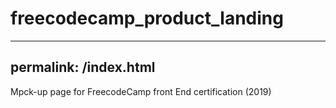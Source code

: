 # freecodecamp_product_landing

---
permalink: /index.html
---

Mpck-up page for FreecodeCamp front End certification (2019)
